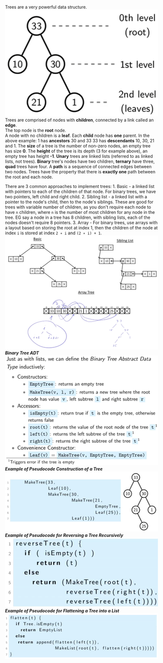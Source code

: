 Trees are a very powerful data structure.  
![](Images/chrome_NrWKE6muwT.png)
Trees are comprised of nodes with **children**, connected by a link called an **edge**.  
The top node is the **root** node.  
A node with no children is a **leaf**.
Each **child** node has **one** parent.
In the above example:
	1 has **ancestors** 30 and 33 
	33 has **descendants** 10, 30, 21 and 1.
The **size** of a tree is the number of non-zero nodes, an empty tree has size **0**. 
The **height** of the tree is its depth (3 for example above), an empty tree has height **-1**.
**Unary** trees are linked lists (referred to as linked lists, not trees). 
**Binary** tree's nodes have two children, **ternary** have three, **quad** trees have four.
A **path** is a sequence of connected edges between two nodes.
Trees have the property that there is **exactly one** path between the root and each node.

There are 3 common approaches to implement trees:
	1. Basic - a linked list with pointers to each of the children of that node. For binary trees, we have two pointers, left child and right child.
	2. Sibling list - a linked list with a pointer to the node's child, then to the node's siblings. These are good for trees with variable number of children, as you don't require each node to have `n` children, where `n` is the number of most children for any node in the tree. EG say a node in a tree has 8 children, with sibling lists, each of the nodes doesn't require 8 pointers.
	3. Array - For binary trees, use arrays with a layout based on storing the root at index 1, then the children of the node at index `i` is stored at index `2 ∗ i` and `(2 ∗ i) + 1`.
![](Images/Pasted%20image%2020221017131934.png)
***Binary Tree ADT***
![](Images/chrome_Z9rD0N5vBT.png)
***Example of Pseudocode Construction of a Tree***
![](Images/chrome_fWDnPvCipc.png)
***Example of Pseudocode for Reversing a Tree Recursively***
![](Images/chrome_L1Y67XnMYc.png)
***Example of Pseudocode for Flattening a Tree into a List***
![](Images/chrome_cm3moxNgm6.png)
